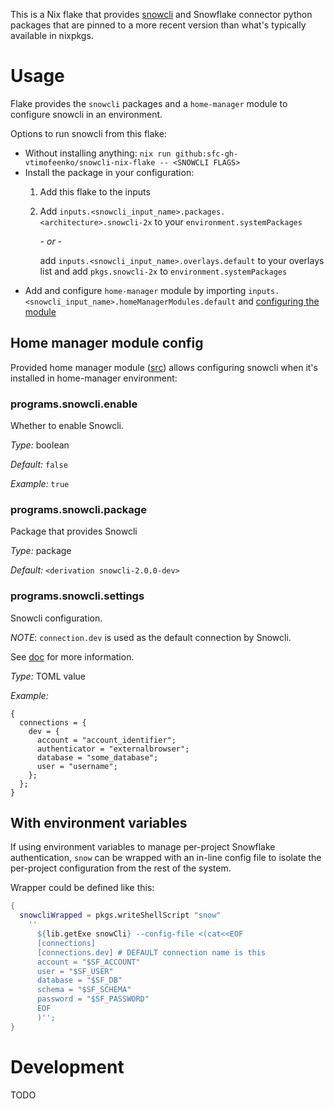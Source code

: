This is a Nix flake that provides [snowcli](https://github.com/Snowflake-Labs/snowcli) and Snowflake connector python packages that are pinned to a more recent version than what's typically available in nixpkgs.

# Usage

Flake provides the `snowcli` packages and a `home-manager` module to configure snowcli in an environment.

Options to run snowcli from this flake:

* Without installing anything: `nix run github:sfc-gh-vtimofeenko/snowcli-nix-flake -- <SNOWCLI FLAGS>`
* Install the package in your configuration:
    1. Add this flake to the inputs
    2. Add `inputs.<snowcli_input_name>.packages.<architecture>.snowcli-2x` to your `environment.systemPackages`

       *- or -*

       add `inputs.<snowcli_input_name>.overlays.default` to your overlays list and add `pkgs.snowcli-2x` to `environment.systemPackages`
* Add and configure `home-manager` module by importing `inputs.<snowcli_input_name>.homeManagerModules.default` and [configuring the module](#home-manager-module-config)

## Home manager module config

Provided home manager module ([src](./modules/homeManager/default.nix)) allows configuring snowcli when it's installed in home-manager environment:

<!-- `> nix run .#renderHMDoc | sed 's;^##;###;'` -->
<!-- BEGIN mdsh -->
### programs\.snowcli\.enable

Whether to enable Snowcli\.



*Type:*
boolean



*Default:*
` false `



*Example:*
` true `



### programs\.snowcli\.package



Package that provides Snowcli



*Type:*
package



*Default:*
` <derivation snowcli-2.0.0-dev> `



### programs\.snowcli\.settings



Snowcli configuration\.

*NOTE*: ` connection.dev ` is used as the default connection by Snowcli\.

See [doc](https://github\.com/Snowflake-Labs/snowcli) for more information\.



*Type:*
TOML value



*Example:*

```
{
  connections = {
    dev = {
      account = "account_identifier";
      authenticator = "externalbrowser";
      database = "some_database";
      user = "username";
    };
  };
}
```


<!-- END mdsh -->

## With environment variables

If using environment variables to manage per-project Snowflake authentication, `snow` can be wrapped with an in-line config file to isolate the per-project configuration from the rest of the system.

Wrapper could be defined like this:

```nix
{
  snowcliWrapped = pkgs.writeShellScript "snow"
    ''
      ${lib.getExe snowCli} --config-file <(cat<<EOF
      [connections]
      [connections.dev] # DEFAULT connection name is this
      account = "$SF_ACCOUNT"
      user = "$SF_USER"
      database = "$SF_DB"
      schema = "$SF_SCHEMA"
      password = "$SF_PASSWORD"
      EOF
      )'';
}
```

# Development

TODO

